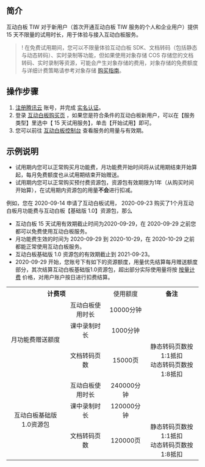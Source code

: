 ## 简介

互动白板 TIW 对于新用户（首次开通互动白板 TIW 服务的个人和企业用户）提供 15 天不限量的试用时长，用于体验与接入互动白板服务。

>! 在免费试用期间，您可以不限量体验互动白板 SDK、文档转码（包括静态与动态转码）、实时录制等功能，但如果使用对象存储 COS 存储您的文档转码、实时录制等资源，可能会产生对象存储的费用，对象存储的免费额度与详细计费策略请参考对象存储 [购买指南](https://cloud.tencent.com/document/product/436/16871)。

## 操作步骤

1. [注册腾讯云](https://cloud.tencent.com/document/product/378/17985) 账号，并完成 [实名认证](https://cloud.tencent.com/document/product/378/3629)。
2. 登录 [互动白板购买页](https://buy.cloud.tencent.com/tiw) ，如果您是符合条件的互动白板新用户，可以在【服务类型】里选中【 15 天试用服务】，单击【开始试用】即可。
3. 您可以前往 [互动白板控制台](https://console.cloud.tencent.com/tiw) 查看服务的用量与有效期。

## 示例说明

- 试用期内您可以正常购买月功能费，月功能费开始时间将从试用期结束开始算起，每月免费额度也从试用期结束开始赠送。
- 试用期内您可以正常购买预付费资源包，资源包有效期限为1年（从购买时间开始算），在试用期内资源包的用量**不会**进行扣减。

例如，您在 2020-09-14 申请了互动白板试用， 2020-09-23 购买了1个月互动白板月功能费与互动白板【基础版 1.0】资源包，那么

- 互动白板 15 天试用有效期截止时间为2020-09-29，在 2020-09-29 之前您都可以免费使用互动白板服务。
- 月功能费生效的时间为 2020-09-29 到 2020-10-29，在 2020-10-29 之前都能正常使用互动白板服务。
- 互动白板基础版 1.0 资源包的有效期截止到 2021-09-23。
- 2020-09-29 开始，您账号下有如下的资源额度，用量优先结算每月赠送额度部分，其次结算互动白板基础版1.0资源包，超出部分实际使用量将按 [按量计费](./产品定价.md) 价格，对用户账户按日进行扣费结算。

<table>
<tbody>
  <tr>
    <th style="text-align:center" colspan="2">计费项</th>
    <th style="text-align:center"><span style="font-weight:400;font-style:normal">使用额度</span></th>
    <th style="text-align:center">备注</th>
  </tr>
  <tr>
    <td style="text-align:center" rowspan="3">月功能费赠送额度</td>
    <td style="text-align:center">互动白板使用时长</td>
    <td style="text-align:center">10000分钟</td>
    <td style="text-align:center"></td>
  </tr>
  <tr>
    <td style="text-align:center">课中录制时长</td>
    <td style="text-align:center">1000分钟</td>
    <td style="text-align:center"></td>
  </tr>
  <tr>
    <td style="text-align:center">文档转码页数</td>
    <td style="text-align:center">15000页</td>
    <td style="text-align:center">静态转码页数按1:1抵扣<br/>动态转码页数按1:8抵扣</td>
  </tr>

  <tr>
    <td style="text-align:center" rowspan="3">互动白板基础版1.0资源包</td>
    <td style="text-align:center"><span style="font-weight:400;font-style:normal">互动白板使用时长</span></td>
    <td style="text-align:center">240000分钟</td>
    <td style="text-align:center"></td>
  </tr>
  <tr>
    <td style="text-align:center">课中录制时长</td>
    <td style="text-align:center">120000分钟</td>
    <td style="text-align:center"></td>
  </tr>
  <tr>
    <td style="text-align:center">文档转码页数</td>
    <td style="text-align:center">120000页</td>
    <td style="text-align:center">静态转码页数按1:1抵扣<br/>动态转码页数按1:8抵扣</td>
  </tr>
</tbody>
</table>
